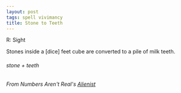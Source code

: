 ```yaml
---
layout: post
tags: spell vivimancy
title: Stone to Teeth
---
```

R: Sight

Stones inside a [dice] feet cube are converted to a pile of milk teeth.
    
###### stone + teeth
###### From Numbers Aren't Real's [Alienist](https://as-they-must.blogspot.com/2021/02/more-than-you-hate-anything-glog-class.html)
